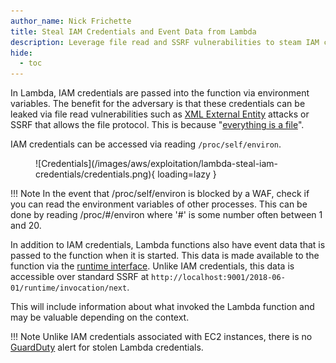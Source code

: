 ```yaml
---
author_name: Nick Frichette
title: Steal IAM Credentials and Event Data from Lambda
description: Leverage file read and SSRF vulnerabilities to steam IAM credentials and event data from Lambda.
hide:
  - toc
---
```


In Lambda, IAM credentials are passed into the function via environment variables. The benefit for the adversary is that these credentials can be leaked via file read vulnerabilities such as [XML External Entity](https://owasp.org/www-project-top-ten/OWASP_Top_Ten_2017/Top_10-2017_A4-XML_External_Entities_(XXE)) attacks or SSRF that allows the file protocol. This is because "[everything is a file](https://en.wikipedia.org/wiki/Everything_is_a_file)".

IAM credentials can be accessed via reading `/proc/self/environ`.

<figure markdown>
  ![Credentials](/images/aws/exploitation/lambda-steal-iam-credentials/credentials.png){ loading=lazy }
</figure>

!!! Note
    In the event that /proc/self/environ is blocked by a WAF, check if you can read the environment variables of other processes. This can be done by reading /proc/#/environ where '#' is some number often between 1 and 20.

In addition to IAM credentials, Lambda functions also have event data that is passed to the function when it is started. This data is made available to the function via the [runtime interface](https://docs.aws.amazon.com/lambda/latest/dg/runtimes-api.html). Unlike IAM credentials, this data is accessible over standard SSRF at `http://localhost:9001/2018-06-01/runtime/invocation/next`.

This will include information about what invoked the Lambda function and may be valuable depending on the context.

!!! Note
    Unlike IAM credentials associated with EC2 instances, there is no [GuardDuty](/aws/avoiding-detection/steal-keys-undetected/) alert for stolen Lambda credentials.